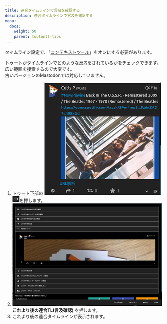 ```yaml
---
title: 連合タイムラインで言及を確認する
description: 連合タイムラインで言及を確認する
menu:
  docs:
    weight: 50
    parent: tootontl-tips
---
```


タイムライン設定で、「[コンテキストツール](https://docs.thedesk.top/settings/timeline/context)」をオンにする必要があります。

トゥートがタイムラインでどのような反応をされているかをチェックできます。広い範囲を捜索するので大変です。  
古いバージョンのMastodonでは対応していません。

1. トゥート下部の ![toottl1](https://raw.githubusercontent.com/cutls/TheDeskDocs/master/media/toottl1.png) ![toottl6](https://raw.githubusercontent.com/cutls/TheDeskDocs/master/media/toottl6.png)を押します。
2. ![toottl11](https://raw.githubusercontent.com/cutls/TheDeskDocs/master/media/toottl11.png) **これより後の連合TL\(言及確認\)** を押します。
3. これより後の連合タイムラインが表示されます。